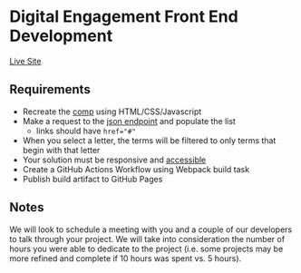 # Digital Engagement Front End Development
[Live Site](https://ericenergy.github.io/HealthCare-Directory/)

## Requirements
- Recreate the [comp](https://chalharb.github.io/Digital-Engagement-FED-Test/assets/comp.png) using HTML/CSS/Javascript
- Make a request to the [json endpoint](https://chalharb.github.io/Digital-Engagement-FED-Test/assets/data.json) and populate the list
  - links should have `href="#"`
- When you select a letter, the terms will be filtered to only terms that begin with that letter
- Your solution must be responsive and [accessible](https://www.w3.org/TR/WCAG21/)
- Create a GitHub Actions Workflow using Webpack build task
- Publish build artifact to GitHub Pages

## Notes
We will look to schedule a meeting with you and a couple of our developers to talk through your project. We will take into consideration the number of hours you were able to dedicate to the project (i.e. some projects may be more refined and complete if 10 hours was spent vs. 5 hours).

